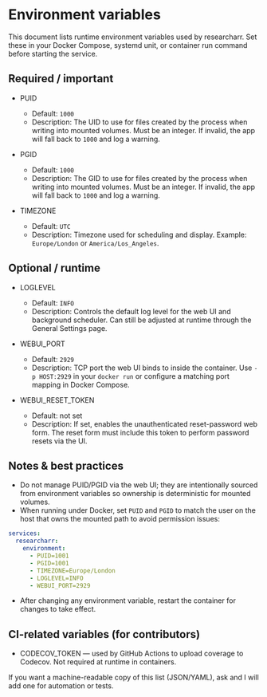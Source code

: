 # Environment variables

This document lists runtime environment variables used by researcharr. Set these in your Docker Compose, systemd unit, or container run command before starting the service.

## Required / important

- PUID
  - Default: `1000`
  - Description: The UID to use for files created by the process when writing into mounted volumes. Must be an integer. If invalid, the app will fall back to `1000` and log a warning.

- PGID
  - Default: `1000`
  - Description: The GID to use for files created by the process when writing into mounted volumes. Must be an integer. If invalid, the app will fall back to `1000` and log a warning.

- TIMEZONE
  - Default: `UTC`
  - Description: Timezone used for scheduling and display. Example: `Europe/London` or `America/Los_Angeles`.

## Optional / runtime

- LOGLEVEL
  - Default: `INFO`
  - Description: Controls the default log level for the web UI and background scheduler. Can still be adjusted at runtime through the General Settings page.

- WEBUI_PORT
  - Default: `2929`
  - Description: TCP port the web UI binds to inside the container. Use `-p HOST:2929` in your `docker run` or configure a matching port mapping in Docker Compose.

- WEBUI_RESET_TOKEN
  - Default: not set
  - Description: If set, enables the unauthenticated reset-password web form. The reset form must include this token to perform password resets via the UI.

## Notes & best practices

- Do not manage PUID/PGID via the web UI; they are intentionally sourced from environment variables so ownership is deterministic for mounted volumes.
- When running under Docker, set `PUID` and `PGID` to match the user on the host that owns the mounted path to avoid permission issues:

```yaml
services:
  researcharr:
    environment:
      - PUID=1001
      - PGID=1001
      - TIMEZONE=Europe/London
      - LOGLEVEL=INFO
      - WEBUI_PORT=2929
```

- After changing any environment variable, restart the container for changes to take effect.

## CI-related variables (for contributors)

- CODECOV_TOKEN — used by GitHub Actions to upload coverage to Codecov. Not required at runtime in containers.

If you want a machine-readable copy of this list (JSON/YAML), ask and I will add one for automation or tests.
